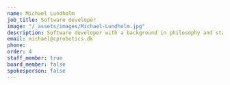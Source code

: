 ```yaml
---
name: Michael Lundholm
job_title: Software developer
image: "/_assets/images/Michael-Lundholm.jpg"
description: Software developer with a background in philosophy and start-ups.
email: michael@cprobotics.dk
phone: 
order: 4
staff_member: true
board_member: false
spokesperson: false
---
```


